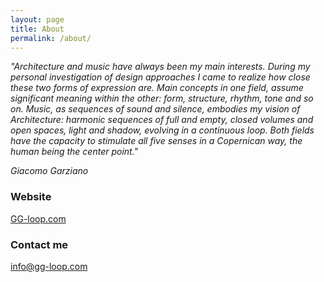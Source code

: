 ```yaml
---
layout: page
title: About
permalink: /about/
---
```


<i> "Architecture and music have always been my main interests.
During my personal investigation of design approaches I came to realize how close these two forms of expression are.
Main concepts in one field, assume significant meaning within the other: form, structure, rhythm, tone and so on. Music, as
sequences of sound and silence, embodies my vision of Architecture: harmonic sequences of full and empty, closed volumes
and open spaces, light and shadow, evolving in a continuous loop.
Both fields have the capacity to stimulate all five senses in a Copernican way, the human being the center point." 

Giacomo Garziano </i>



### Website

<a href="http://www.gg-loop.com/">GG-loop.com</a>


### Contact me

[info@gg-loop.com](mailto:info@gg-loop.com)
